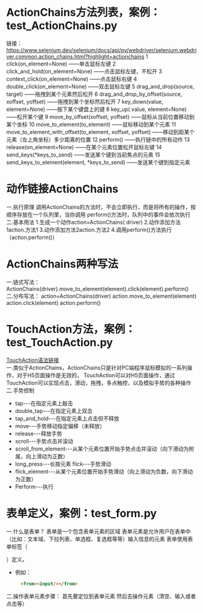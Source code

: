 # ActionChains方法列表，案例：test_ActionChains.py

链接：https://www.selenium.dev/selenium/docs/api/py/webdriver/selenium.webdriver.common.action_chains.html?highlight=actionchains
1 click(on_element=None) ——单击鼠标左键 2 click_and_hold(on_element=None) ——点击鼠标左键，不松开 3 context_click(on_element=None)
——点击鼠标右键 4 double_click(on_element=None) ——双击鼠标左键 5 drag_and_drop(source, target) ——拖拽到某个元素然后松开 6
drag_and_drop_by_offset(source, xoffset, yoffset) ——拖拽到某个坐标然后松开 7 key_down(value, element=None) ——按下某个键盘上的键 8 key_up(
value, element=None) ——松开某个键 9 move_by_offset(xoffset, yoffset) ——鼠标从当前位置移动到某个坐标 10 move_to_element(to_element)
——鼠标移动到某个元素 11 move_to_element_with_offset(to_element, xoffset, yoffset) ——移动到距某个元素（左上角坐标）多少距离的位置 12 perform()
——执行链中的所有动作 13 release(on_element=None) ——在某个元素位置松开鼠标左键 14 send_keys(*keys_to_send) ——发送某个键到当前焦点的元素 15
send_keys_to_element(element, *keys_to_send) ——发送某个键到指定元素

# 动作链接ActionChains

一.执行原理 调用ActionChains的方法时，不会立即执行，而是将所有的操作，按顺序存放在一个队列里，当你调用 perform()方法时，队列中的事件会依次执行 二.基本用法 1.生成一个动作action=ActionChains(
driver)
2.动作添加方法1action.方法1 3.动作添加方法2action.方法2 4.调用perform()方法执行（action.perform()）

# ActionChains两种写法

一.链式写法： ActionChains(driver).move_to_element(element).click(element).perform()
二.分布写法： action=ActionChains(driver)
action.move_to_element(element)
action.click(element)
action.perform()

# TouchAction方法，案例：test_TouchAction.py

[TouchAction语法链接](https://www.selenium.dev/selenium/docs/api/py/webdriver/selenium.webdriver.common.touch_actions.html)  
一.类似于ActionChains，ActionChains只是针对PC端程序鼠标模拟的一系列操作，对于H5页面操作是无效的，
TouchAction可以对H5页面操作，通过TouchAction可以实现点击，滑动，拖拽，多点触控，以及模拟手势的各种操作  
二.手势控制

* tap---在指定元素上敲击
* double_tap---在指定元素上双击
* tap_and_hold---在指定元素上点击但不释放
* move---手势移动指定偏移（未释放）
* release---释放手势
* scroll---手势点击并滚动
* scroll_from_element---从某个元素位置开始手势点击并滚动（向下滑动为附属，向上滑动为正数）
* long_press---长按元素 flick---手势滑动
* flick_element---从某个元素位置开始手势滑动（向上滑动为负数，向下滑动为正数）
* Perform---执行

# 表单定义，案例：test_form.py

一.什么是表单？ 表单是一个包含表单元素的区域 表单元素是允许用户在表单中（比如：文本域、下拉列表、单选框、复选框等等）输入信息的元素 表单使用表单标签（<form>）定义。

* 例如：
  ```html
    <from><input/></from>  
  ```

二.操作表单元素步骤： 首先要定位到表单元素 然后去操作元素（清空、输入或者点击等）
